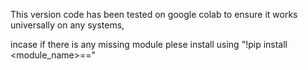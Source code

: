 This version code has been tested on google colab to ensure it works universally on any systems, 

incase if there is any missing module plese install using 
"!pip install <module_name>==<version>"
